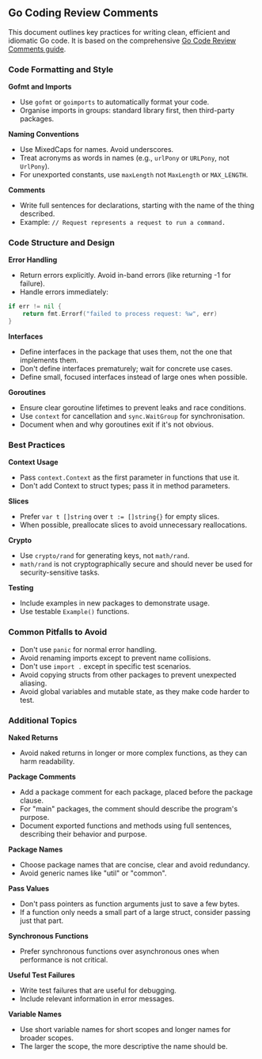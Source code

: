 

## Go Coding Review Comments

This document outlines key practices for writing clean, efficient and idiomatic Go code. It is based on the comprehensive [Go Code Review Comments guide](https://go.dev/wiki/CodeReviewComments).

### Code Formatting and Style

**Gofmt and Imports**
- Use `gofmt` or `goimports` to automatically format your code.
- Organise imports in groups: standard library first, then third-party packages.

**Naming Conventions**
- Use MixedCaps for names. Avoid underscores.
- Treat acronyms as words in names (e.g., `urlPony` or `URLPony`, not `UrlPony`).
- For unexported constants, use `maxLength` not `MaxLength` or `MAX_LENGTH`.

**Comments**
- Write full sentences for declarations, starting with the name of the thing described.
- Example: `// Request represents a request to run a command.`

### Code Structure and Design

**Error Handling**
- Return errors explicitly. Avoid in-band errors (like returning -1 for failure).
- Handle errors immediately:

```go
if err != nil {
    return fmt.Errorf("failed to process request: %w", err)
}
```

**Interfaces**
- Define interfaces in the package that uses them, not the one that implements them.
- Don't define interfaces prematurely; wait for concrete use cases.
- Define small, focused interfaces instead of large ones when possible.

**Goroutines**
- Ensure clear goroutine lifetimes to prevent leaks and race conditions.
- Use `context` for cancellation and `sync.WaitGroup` for synchronisation.
- Document when and why goroutines exit if it's not obvious.

### Best Practices

**Context Usage**
- Pass `context.Context` as the first parameter in functions that use it.
- Don't add Context to struct types; pass it in method parameters.

**Slices**
- Prefer `var t []string` over `t := []string{}` for empty slices.
- When possible, preallocate slices to avoid unnecessary reallocations.

**Crypto**
- Use `crypto/rand` for generating keys, not `math/rand`.
- `math/rand` is not cryptographically secure and should never be used for security-sensitive tasks.

**Testing**
- Include examples in new packages to demonstrate usage.
- Use testable `Example()` functions.

### Common Pitfalls to Avoid

- Don't use `panic` for normal error handling.
- Avoid renaming imports except to prevent name collisions.
- Don't use `import .` except in specific test scenarios.
- Avoid copying structs from other packages to prevent unexpected aliasing.
- Avoid global variables and mutable state, as they make code harder to test.

### Additional Topics

**Naked Returns**
- Avoid naked returns in longer or more complex functions, as they can harm readability.

**Package Comments**
- Add a package comment for each package, placed before the package clause.
- For "main" packages, the comment should describe the program's purpose.
- Document exported functions and methods using full sentences, describing their behavior and purpose.

**Package Names**
- Choose package names that are concise, clear and avoid redundancy.
- Avoid generic names like "util" or "common".

**Pass Values**
- Don't pass pointers as function arguments just to save a few bytes.
- If a function only needs a small part of a large struct, consider passing just that part.

**Synchronous Functions**
- Prefer synchronous functions over asynchronous ones when performance is not critical.

**Useful Test Failures**
- Write test failures that are useful for debugging.
- Include relevant information in error messages.

**Variable Names**
- Use short variable names for short scopes and longer names for broader scopes.
- The larger the scope, the more descriptive the name should be.
